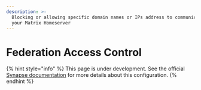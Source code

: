 ```yaml
---
description: >-
  Blocking or allowing specific domain names or IPs address to communicate with
  your Matrix Homeserver
---
```


# Federation Access Control

{% hint style="info" %}
This page is under development. See the official [Synapse documentation](https://matrix-org.github.io/synapse/latest/usage/configuration/config\_documentation.html#federation\_domain\_whitelist) for more details about this configuration.
{% endhint %}
